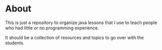 # About
This is just a repository to organize java lessons that I use to teach people who had little or no programming experience. 

It should be a collection of resources and topics to go over with the students. 
